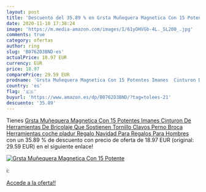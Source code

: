 ```yaml
---
layout: post
title: 'Descuento del 35.89 % en Grsta Muñequera Magnetica Con 15 Potente'
date: 2020-11-10 17:38:24
image: 'https://m.media-amazon.com/images/I/61yOHVGb-4L._SL200_.jpg'
comments: true
category: ofertas
author: ring
slug: 'B0762D3BND-es'
actualPrice: 18.97 EUR
currency: EUR
price: 18.97
comparePrice: 29.59 EUR
prodname: 'Grsta Muñequera Magnetica Con 15 Potentes Imanes  Cinturon De Herramientas De Bricolaje Que Sostienen Tornillo Clavos Perno Broca  Herramientas coche pladur  Regalo Navidad Para  Regalos Para Hombres'
country: 'es'
flag: '🇪🇸'
buyurl: 'https://www.amazon.es/dp/B0762D3BND/?tag=tolees-21'
descuento: '35.89'
---
```


Tienes [Grsta Muñequera Magnetica Con 15 Potentes Imanes  Cinturon De Herramientas De Bricolaje Que Sostienen Tornillo Clavos Perno Broca  Herramientas coche pladur  Regalo Navidad Para  Regalos Para Hombres](https://www.amazon.es/dp/B0762D3BND/?tag=tolees-21) con un 35.89 % de descuento con precio de oferta de 18.97 EUR (original: 29.59 EUR) en el siguiente enlace!

[![Grsta Muñequera Magnetica Con 15 Potente](https://m.media-amazon.com/images/I/61yOHVGb-4L._SL200_.jpg)](https://www.amazon.es/dp/B0762D3BND/?tag=tolees-21)

ℹ️:


[Accede a la oferta!!](https://www.amazon.es/dp/B0762D3BND/?tag=tolees-21)
